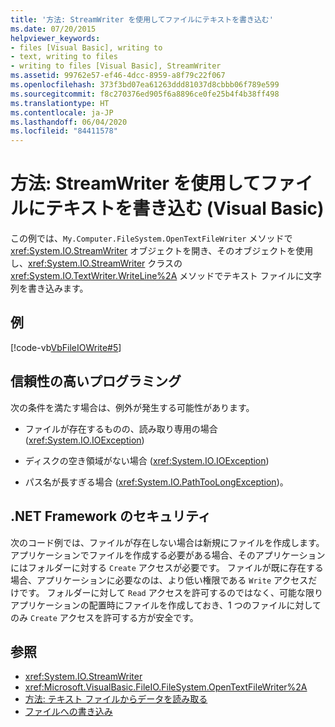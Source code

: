 ```yaml
---
title: '方法: StreamWriter を使用してファイルにテキストを書き込む'
ms.date: 07/20/2015
helpviewer_keywords:
- files [Visual Basic], writing to
- text, writing to files
- writing to files [Visual Basic], StreamWriter
ms.assetid: 99762e57-ef46-4dcc-8959-a8f79c22f067
ms.openlocfilehash: 373f3bd07ea61263ddd81037d8cbbb06f789e599
ms.sourcegitcommit: f8c270376ed905f6a8896ce0fe25b4f4b38ff498
ms.translationtype: HT
ms.contentlocale: ja-JP
ms.lasthandoff: 06/04/2020
ms.locfileid: "84411578"
---
```

# <a name="how-to-write-text-to-files-with-a-streamwriter-in-visual-basic"></a>方法: StreamWriter を使用してファイルにテキストを書き込む (Visual Basic)

この例では、`My.Computer.FileSystem.OpenTextFileWriter` メソッドで <xref:System.IO.StreamWriter> オブジェクトを開き、そのオブジェクトを使用し、<xref:System.IO.StreamWriter> クラスの <xref:System.IO.TextWriter.WriteLine%2A> メソッドでテキスト ファイルに文字列を書き込みます。  
  
## <a name="example"></a>例  

 [!code-vb[VbFileIOWrite#5](~/samples/snippets/visualbasic/VS_Snippets_VBCSharp/VbFileIOWrite/VB/Class1.vb#5)]  
  
## <a name="robust-programming"></a>信頼性の高いプログラミング  

 次の条件を満たす場合は、例外が発生する可能性があります。  
  
- ファイルが存在するものの、読み取り専用の場合 (<xref:System.IO.IOException>)  
  
- ディスクの空き領域がない場合 (<xref:System.IO.IOException>)  
  
- パス名が長すぎる場合 (<xref:System.IO.PathTooLongException>)。  
  
## <a name="net-framework-security"></a>.NET Framework のセキュリティ  

 次のコード例では、ファイルが存在しない場合は新規にファイルを作成します。 アプリケーションでファイルを作成する必要がある場合、そのアプリケーションにはフォルダーに対する `Create` アクセスが必要です。 ファイルが既に存在する場合、アプリケーションに必要なのは、より低い権限である `Write` アクセスだけです。 フォルダーに対して `Read` アクセスを許可するのではなく、可能な限りアプリケーションの配置時にファイルを作成しておき、1 つのファイルに対してのみ `Create` アクセスを許可する方が安全です。  
  
## <a name="see-also"></a>参照

- <xref:System.IO.StreamWriter>
- <xref:Microsoft.VisualBasic.FileIO.FileSystem.OpenTextFileWriter%2A>
- [方法: テキスト ファイルからデータを読み取る](how-to-read-from-text-files.md)
- [ファイルへの書き込み](writing-to-files.md)
